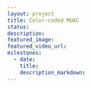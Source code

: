 ```yaml
---
layout: project
title: Color-coded MUAC
status:
description:
featured_image:
featured_video_url:
milestones:
  - date:
    title:
    description_markdown:
---
```



